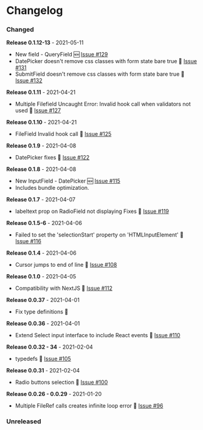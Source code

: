 # Changelog

### Changed

**Release 0.1.12-13** - 2021-05-11
- New field - QueryField 🆕 [Issue #129](https://github.com/joegasewicz/react-bare-forms/issues/#129)
- DatePicker doesn't remove css classes with form state bare true 🐛 [Issue  #131](https://github.com/joegasewicz/react-bare-forms/issues/#131)
- SubmitField doesn't remove css classes with form state bare true 🐛 [Issue  #132](https://github.com/joegasewicz/react-bare-forms/issues/#132)

**Release 0.1.11** - 2021-04-21
- Multiple Filefield Uncaught Error: Invalid hook call when validators not used 🐛 [Issue  #127](https://github.com/joegasewicz/react-bare-forms/issues/#127)

**Release 0.1.10** - 2021-04-21
- FileField Invalid hook call 🐛 [Issue  #125](https://github.com/joegasewicz/react-bare-forms/issues/#125)

**Release 0.1.9** - 2021-04-08
- DatePicker fixes 🐛 [Issue  #122](https://github.com/joegasewicz/react-bare-forms/issues/#122)

**Release 0.1.8** - 2021-04-08
- New InputField - DatePicker 🆕 [Issue #115](https://github.com/joegasewicz/react-bare-forms/issues/#115)
- Includes bundle optimization. 

**Release 0.1.7** - 2021-04-07
- labeltext prop on RadioField not displaying Fixes  🐛 [Issue #119](https://github.com/joegasewicz/react-bare-forms/issues/119)

**Release 0.1.5-6** - 2021-04-06
- Failed to set the 'selectionStart' property on 'HTMLInputElement'  🐛 [Issue #116](https://github.com/joegasewicz/react-bare-forms/issues/116)

**Release 0.1.4** - 2021-04-06
- Cursor jumps to end of line  🐛 [Issue #108](https://github.com/joegasewicz/react-bare-forms/issues/108)

**Release 0.1.0** - 2021-04-05
- Compatibility with NextJS 🐛 [Issue #112](https://github.com/joegasewicz/react-bare-forms/issues/112)

**Release 0.0.37** - 2021-04-01
- Fix type definitions 🐛

**Release 0.0.36** - 2021-04-01
- Extend Select input interface to include React events 🐛 [Issue #110](https://github.com/joegasewicz/react-bare-forms/issues/110)

**Release 0.0.32 - 34** - 2021-02-04
- typedefs 🐛 [Issue #105](https://github.com/joegasewicz/react-bare-forms/issues/105)

**Release 0.0.31** - 2021-02-04
-  Radio buttons selection 🐛 [Issue #100](https://github.com/joegasewicz/react-bare-forms/issues/100)

**Release 0.0.26 - 0.0.29** - 2021-01-20
-  Multiple FileRef calls creates infinite loop error 🐛 [Issue #96](https://github.com/joegasewicz/react-bare-forms/issues/96)


### Unreleased

